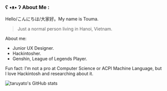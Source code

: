 ### ʕ •ᴥ• ʔ About Me :
Hello/こんにちは/大家好。My name is Touma.
> Just a normal person living in Hanoi, Vietnam.

About me:
- Junior UX Designer.
- Hackintosher.
- Genshin, League of Legends Player.

Fun fact: I'm not a pro at Computer Science or ACPI Machine Language, but I love Hackintosh and researching about it.

![taruyato's GitHub stats](https://github-readme-stats.vercel.app/api?username=taruyato&theme=tokyonight&hide_border=true&include_all_commits=true&count_private=false)
